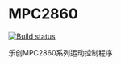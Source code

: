 # MPC2860

[![Build status](https://ci.appveyor.com/api/projects/status/u74h6xpja5oj08t8?svg=true)](https://ci.appveyor.com/project/Wingsgo/mpc2860)

乐创MPC2860系列运动控制程序
